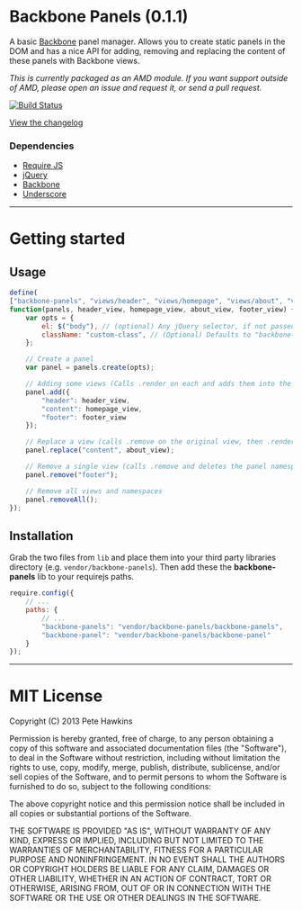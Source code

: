 # Backbone Panels (0.1.1)

A basic [Backbone](http://backbonejs.org) panel manager. Allows you to create static panels in the DOM and has a nice API for adding, removing and replacing the content of these panels with Backbone views.

*This is currently packaged as an AMD module. If you want support outside of AMD, please open an issue and request it, or send a pull request.*

[![Build Status](https://travis-ci.org/phawk/Backbone-Panels.png?branch=master)](https://travis-ci.org/phawk/Backbone-Panels)

[View the changelog](https://github.com/phawk/Backbone-Panels/blob/master/changelog.md)

### Dependencies

* [Require JS](http://requirejs.org/)
* [jQuery](http://jquery.com/)
* [Backbone](http://documentcloud.github.com/backbone/)
* [Underscore](http://documentcloud.github.com/underscore/)

* * *

# Getting started

## Usage

```js
define(
["backbone-panels", "views/header", "views/homepage", "views/about", "views/footer"],
function(panels, header_view, homepage_view, about_view, footer_view) {
    var opts = {
        el: $("body"), // (optional) Any jQuery selector, if not passed it, it will use an in memory `<dib>`.
        className: "custom-class", // (Optional) Defaults to "backbone-panel".
    };

    // Create a panel
    var panel = panels.create(opts);

    // Adding some views (Calls .render on each and adds them into the DOM in the order provided)
    panel.add({
        "header": header_view,
        "content": homepage_view,
        "footer": footer_view
    });

    // Replace a view (calls .remove on the original view, then .render on the new view and adds it into the DOM)
    panel.replace("content", about_view);

    // Remove a single view (calls .remove and deletes the panel namespace)
    panel.remove("footer");

    // Remove all views and namespaces
    panel.removeAll();
});
```

## Installation

Grab the two files from `lib` and place them into your third party libraries directory (e.g. `vendor/backbone-panels`). Then add these the **backbone-panels** lib to your requirejs paths.

```js
require.config({
    // ...
    paths: {
        // ...
        "backbone-panels": "vendor/backbone-panels/backbone-panels",
        "backbone-panel": "vendor/backbone-panels/backbone-panel"
    }
});
```

* * *

# MIT License

Copyright (C) 2013 Pete Hawkins

Permission is hereby granted, free of charge, to any person obtaining a copy of this software and associated documentation files (the "Software"), to deal in the Software without restriction, including without limitation the rights to use, copy, modify, merge, publish, distribute, sublicense, and/or sell copies of the Software, and to permit persons to whom the Software is furnished to do so, subject to the following conditions:

The above copyright notice and this permission notice shall be included in all copies or substantial portions of the Software.

THE SOFTWARE IS PROVIDED "AS IS", WITHOUT WARRANTY OF ANY KIND, EXPRESS OR IMPLIED, INCLUDING BUT NOT LIMITED TO THE WARRANTIES OF MERCHANTABILITY, FITNESS FOR A PARTICULAR PURPOSE AND NONINFRINGEMENT. IN NO EVENT SHALL THE AUTHORS OR COPYRIGHT HOLDERS BE LIABLE FOR ANY CLAIM, DAMAGES OR OTHER LIABILITY, WHETHER IN AN ACTION OF CONTRACT, TORT OR OTHERWISE, ARISING FROM, OUT OF OR IN CONNECTION WITH THE SOFTWARE OR THE USE OR OTHER DEALINGS IN THE SOFTWARE.
